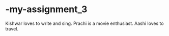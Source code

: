 # -my-assignment_3
Kishwar loves to write and sing. Prachi is a movie enthusiast. Aashi loves to travel.

